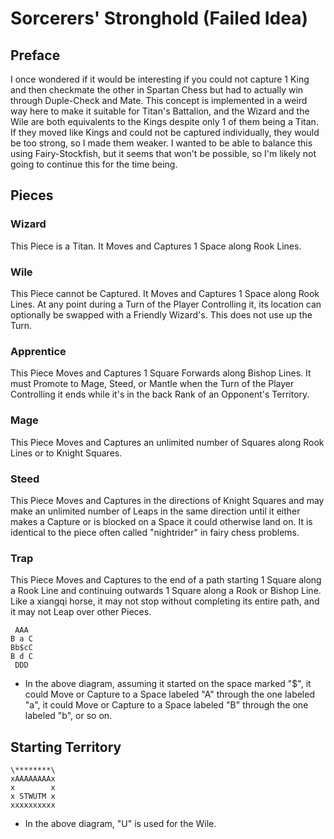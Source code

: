 # Sorcerers' Stronghold (Failed Idea)
## Preface
I once wondered if it would be interesting if you could not capture 1 King and then checkmate the other in Spartan Chess but had to actually win through Duple-Check and Mate. This concept is implemented in a weird way here to make it suitable for Titan's Battalion, and the Wizard and the Wile are both equivalents to the Kings despite only 1 of them being a Titan. If they moved like Kings and could not be captured individually, they would be too strong, so I made them weaker. I wanted to be able to balance this using Fairy-Stockfish, but it seems that won't be possible, so I'm likely not going to continue this for the time being.
## Pieces
### Wizard
This Piece is a Titan. It Moves and Captures 1 Space along Rook Lines.
### Wile
This Piece cannot be Captured. It Moves and Captures 1 Space along Rook Lines. At any point during a Turn of the Player Controlling it, its location can optionally be swapped with a Friendly Wizard's. This does not use up the Turn.
### Apprentice
This Piece Moves and Captures 1 Square Forwards along Bishop Lines. It must Promote to Mage, Steed, or Mantle when the Turn of the Player Controlling it ends while it's in the back Rank of an Opponent's Territory. 
### Mage
This Piece Moves and Captures an unlimited number of Squares along Rook Lines or to Knight Squares.
### Steed
This Piece Moves and Captures in the directions of Knight Squares and may make an unlimited number of Leaps in the same direction until it either makes a Capture or is blocked on a Space it could otherwise land on. It is identical to the piece often called "nightrider" in fairy chess problems.
### Trap
This Piece Moves and Captures to the end of a path starting 1 Square along a Rook Line and continuing outwards 1 Square along a Rook or Bishop Line. Like a xiangqi horse, it may not stop without completing its entire path, and it may not Leap over other Pieces.
```
 AAA
B a C
Bb$cC
B d C
 DDD
```
* In the above diagram, assuming it started on the space marked "$", it could Move or Capture to a Space labeled "A" through the one labeled "a", it could Move or Capture to a Space labeled "B" through the one labeled "b", or so on.
## Starting Territory
```
\********\
xAAAAAAAAx
x        x
x STWUTM x
xxxxxxxxxx
```
* In the above diagram, "U" is used for the Wile.
